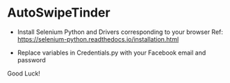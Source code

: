 # AutoSwipeTinder

- Install Selenium Python and Drivers corresponding to your browser
Ref: https://selenium-python.readthedocs.io/installation.html

- Replace variables in Credentials.py with your Facebook email and password 

Good Luck!
